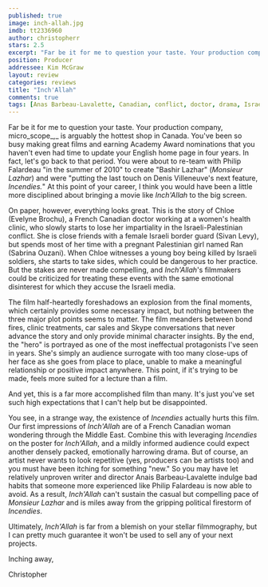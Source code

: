 ```yaml
---
published: true
image: inch-allah.jpg
imdb: tt2336960
author: christopherr
stars: 2.5
excerpt: "Far be it for me to question your taste. Your production company, micro_scope_,_ is arguably the hottest shop in Canada. You've been so busy making great films and earning Academy Award nominations that you haven't even had time to update your English home page in four years. In fact, let's go back to that period. "
position: Producer
addressee: Kim McGraw
layout: review
categories: reviews
title: "Inch'Allah"
comments: true
tags: [Anas Barbeau-Lavalette, Canadian, conflict, doctor, drama, Israel, Kim McGraw, Letters, medicine, Middle East, Palestine]
---
```

Far be it for me to question your taste. Your production company, micro_scope_,_ is arguably the hottest shop in Canada. You've been so busy making great films and earning Academy Award nominations that you haven't even had time to update your English home page in four years. In fact, let's go back to that period. You were about to re-team with Philip Falardeau "in the summer of 2010" to create "Bashir Lazhar" (_Monsieur Lazhar_) and were "putting the last touch on Denis Villeneuve's next feature, _Incendies._" At this point of your career, I think you would have been a little more disciplined about bringing a movie like _Inch'Allah_ to the big screen.

On paper, however, everything looks great. This is the story of Chloe (Evelyne Brochu), a French Canadian doctor working at a women's health clinic, who slowly starts to lose her impartiality in the Israeli-Palestinian conflict. She is close friends with a female Israeli border guard (Sivan Levy), but spends most of her time with a pregnant Palestinian girl named Ran (Sabrina Ouzani). When Chloe witnesses a young boy being killed by Israeli soldiers, she starts to take sides, which could be dangerous to her practice. But the stakes are never made compelling, and _Inch'Allah_'s filmmakers could be criticized for treating these events with the same emotional disinterest for which they accuse the Israeli media. 

The film half-heartedly foreshadows an explosion from the final moments, which certainly provides some necessary impact, but nothing between the three major plot points seems to matter. The film meanders between bond fires, clinic treatments, car sales and Skype conversations that never advance the story and only provide minimal character insights. By the end, the "hero" is portrayed as one of the most ineffectual protagonists I've seen in years. She's simply an audience surrogate with too many close-ups of her face as she goes from place to place, unable to make a meaningful relationship or positive impact anywhere. This point, if it's trying to be made, feels more suited for a lecture than a film. 

And yet, this is a far more accomplished film than many. It's just you've set such high expectations that I can't help but be disappointed.

You see, in a strange way, the existence of _Incendies_ actually hurts this film. Our first impressions of _Inch'Allah_ are of a French Canadian woman wondering through the Middle East. Combine this with leveraging _Incendies_ on the poster for _Inch'Allah_, and a mildly informed audience could expect another densely packed, emotionally harrowing drama. But of course, an artist never wants to look repetitive (yes, producers can be artists too) and you must have been itching for something "new." So you may have let relatively unproven writer and director Anais Barbeau-Lavalette indulge bad habits that someone more experienced like Philip Falardeau is now able to avoid. As a result, _Inch'Allah_ can't sustain the casual but compelling pace of _Monsieur Lazhar_ and is miles away from the gripping political firestorm of _Incendies_. 

Ultimately, _Inch'Allah_ is far from a blemish on your stellar filmmography, but I can pretty much guarantee it won't be used to sell any of your next projects.

Inching away,

Christopher
